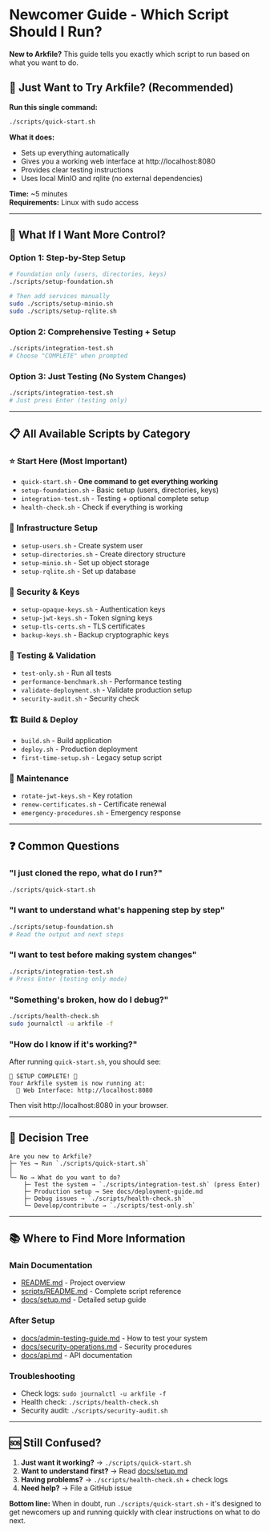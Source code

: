 # Newcomer Guide - Which Script Should I Run?

**New to Arkfile?** This guide tells you exactly which script to run based on what you want to do.

## 🚀 Just Want to Try Arkfile? (Recommended)

**Run this single command:**
```bash
./scripts/quick-start.sh
```

**What it does:**
- Sets up everything automatically
- Gives you a working web interface at http://localhost:8080
- Provides clear testing instructions
- Uses local MinIO and rqlite (no external dependencies)

**Time:** ~5 minutes  
**Requirements:** Linux with sudo access

---

## 🤔 What If I Want More Control?

### Option 1: Step-by-Step Setup
```bash
# Foundation only (users, directories, keys)
./scripts/setup-foundation.sh

# Then add services manually
sudo ./scripts/setup-minio.sh
sudo ./scripts/setup-rqlite.sh
```

### Option 2: Comprehensive Testing + Setup
```bash
./scripts/integration-test.sh
# Choose "COMPLETE" when prompted
```

### Option 3: Just Testing (No System Changes)
```bash
./scripts/integration-test.sh
# Just press Enter (testing only)
```

---

## 📋 All Available Scripts by Category

### ⭐ Start Here (Most Important)
- `quick-start.sh` - **One command to get everything working**
- `setup-foundation.sh` - Basic setup (users, directories, keys)
- `integration-test.sh` - Testing + optional complete setup
- `health-check.sh` - Check if everything is working

### 🔧 Infrastructure Setup
- `setup-users.sh` - Create system user
- `setup-directories.sh` - Create directory structure  
- `setup-minio.sh` - Set up object storage
- `setup-rqlite.sh` - Set up database

### 🔐 Security & Keys
- `setup-opaque-keys.sh` - Authentication keys
- `setup-jwt-keys.sh` - Token signing keys
- `setup-tls-certs.sh` - TLS certificates
- `backup-keys.sh` - Backup cryptographic keys

### 🧪 Testing & Validation
- `test-only.sh` - Run all tests
- `performance-benchmark.sh` - Performance testing
- `validate-deployment.sh` - Validate production setup
- `security-audit.sh` - Security check

### 🏗️ Build & Deploy
- `build.sh` - Build application
- `deploy.sh` - Production deployment
- `first-time-setup.sh` - Legacy setup script

### 🔧 Maintenance
- `rotate-jwt-keys.sh` - Key rotation
- `renew-certificates.sh` - Certificate renewal
- `emergency-procedures.sh` - Emergency response

---

## ❓ Common Questions

### "I just cloned the repo, what do I run?"
```bash
./scripts/quick-start.sh
```

### "I want to understand what's happening step by step"
```bash
./scripts/setup-foundation.sh
# Read the output and next steps
```

### "I want to test before making system changes"
```bash
./scripts/integration-test.sh
# Press Enter (testing only mode)
```

### "Something's broken, how do I debug?"
```bash
./scripts/health-check.sh
sudo journalctl -u arkfile -f
```

### "How do I know if it's working?"
After running `quick-start.sh`, you should see:
```
🎉 SETUP COMPLETE! 🎉
Your Arkfile system is now running at:
  📱 Web Interface: http://localhost:8080
```

Then visit http://localhost:8080 in your browser.

---

## 🎯 Decision Tree

```
Are you new to Arkfile?
├─ Yes → Run `./scripts/quick-start.sh`
│
└─ No → What do you want to do?
    ├─ Test the system → `./scripts/integration-test.sh` (press Enter)
    ├─ Production setup → See docs/deployment-guide.md
    ├─ Debug issues → `./scripts/health-check.sh`
    └─ Develop/contribute → `./scripts/test-only.sh`
```

---

## 📚 Where to Find More Information

### Main Documentation
- [README.md](../README.md) - Project overview
- [scripts/README.md](scripts/README.md) - Complete script reference
- [docs/setup.md](setup.md) - Detailed setup guide

### After Setup
- [docs/admin-testing-guide.md](admin-testing-guide.md) - How to test your system
- [docs/security-operations.md](security-operations.md) - Security procedures
- [docs/api.md](api.md) - API documentation

### Troubleshooting
- Check logs: `sudo journalctl -u arkfile -f`
- Health check: `./scripts/health-check.sh`
- Security audit: `./scripts/security-audit.sh`

---

## 🆘 Still Confused?

1. **Just want it working?** → `./scripts/quick-start.sh`
2. **Want to understand first?** → Read [docs/setup.md](setup.md)
3. **Having problems?** → `./scripts/health-check.sh` + check logs
4. **Need help?** → File a GitHub issue

**Bottom line:** When in doubt, run `./scripts/quick-start.sh` - it's designed to get newcomers up and running quickly with clear instructions on what to do next.
